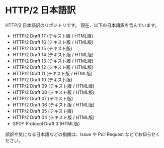 HTTP/2 日本語訳
================

HTTP/2 日本語訳のリポジトリです。
現在、以下の日本語訳を含んでいます。

* HTTP/2 Draft 17 (テキスト版 / HTML版)
* HTTP/2 Draft 16 (テキスト版 / HTML版)
* HTTP/2 Draft 15 (テキスト版)
* HTTP/2 Draft 14 (テキスト版 / HTML版)
* HTTP/2 Draft 13 (テキスト版 / HTML版)
* HTTP/2 Draft 12 (テキスト版 / HTML版)
* HTTP/2 Draft 11 (テキスト版 / HTML版)
* HTTP/2 Draft 10 (テキスト版)
* HTTP/2 Draft 09 (テキスト版 / HTML版)
* HTTP/2 Draft 08 (テキスト版 / HTML版)
* HTTP/2 Draft 07 (テキスト版)
* HTTP/2 Draft 06 (テキスト版 / HTML版)
* HTTP/2 Draft 05 (テキスト版)
* HTTP/2 Draft 04 (テキスト版 / HTML版)
* SPDY Protocol Draft 3 (HTML版)

誤訳や気になる日本語などの指摘は、Issue や Pull Request などでお知らせください。
